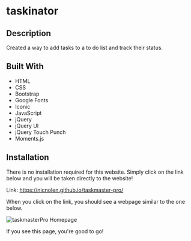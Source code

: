 # taskinator

## Description
Created a way to add tasks to a to do list and track their status.

## Built With
* HTML
* CSS
* Bootstrap
* Google Fonts
* Iconic
* JavaScript
* jQuery
* jQuery UI
* jQuery Touch Punch
* Moments.js

## Installation
There is no installation required for this website. Simply click on the link below and you will be taken directly to the website!   

Link: https://nicnolen.github.io/taskmaster-pro/

When you click on the link, you should see a webpage similar to the one below.  

![taskmasterPro Homepage](https://user-images.githubusercontent.com/88728912/144666397-9cbd3d34-57b1-4130-a808-3716c22b8e79.png)

If you see this page, you're good to go!
